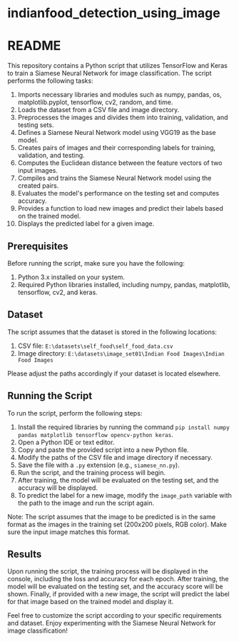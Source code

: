 # indianfood_detection_using_image
# README

This repository contains a Python script that utilizes TensorFlow and Keras to train a Siamese Neural Network for image classification. The script performs the following tasks:

1. Imports necessary libraries and modules such as numpy, pandas, os, matplotlib.pyplot, tensorflow, cv2, random, and time.
2. Loads the dataset from a CSV file and image directory.
3. Preprocesses the images and divides them into training, validation, and testing sets.
4. Defines a Siamese Neural Network model using VGG19 as the base model.
5. Creates pairs of images and their corresponding labels for training, validation, and testing.
6. Computes the Euclidean distance between the feature vectors of two input images.
7. Compiles and trains the Siamese Neural Network model using the created pairs.
8. Evaluates the model's performance on the testing set and computes accuracy.
9. Provides a function to load new images and predict their labels based on the trained model.
10. Displays the predicted label for a given image.

## Prerequisites

Before running the script, make sure you have the following:

1. Python 3.x installed on your system.
2. Required Python libraries installed, including numpy, pandas, matplotlib, tensorflow, cv2, and keras.

## Dataset

The script assumes that the dataset is stored in the following locations:

1. CSV file: `E:\datasets\self_food\self_food_data.csv`
2. Image directory: `E:\datasets\image_set01\Indian Food Images\Indian Food Images`

Please adjust the paths accordingly if your dataset is located elsewhere.

## Running the Script

To run the script, perform the following steps:

1. Install the required libraries by running the command `pip install numpy pandas matplotlib tensorflow opencv-python keras`.
2. Open a Python IDE or text editor.
3. Copy and paste the provided script into a new Python file.
4. Modify the paths of the CSV file and image directory if necessary.
5. Save the file with a `.py` extension (e.g., `siamese_nn.py`).
6. Run the script, and the training process will begin.
7. After training, the model will be evaluated on the testing set, and the accuracy will be displayed.
8. To predict the label for a new image, modify the `image_path` variable with the path to the image and run the script again.

Note: The script assumes that the image to be predicted is in the same format as the images in the training set (200x200 pixels, RGB color). Make sure the input image matches this format.

## Results

Upon running the script, the training process will be displayed in the console, including the loss and accuracy for each epoch. After training, the model will be evaluated on the testing set, and the accuracy score will be shown. Finally, if provided with a new image, the script will predict the label for that image based on the trained model and display it.

Feel free to customize the script according to your specific requirements and dataset. Enjoy experimenting with the Siamese Neural Network for image classification!
